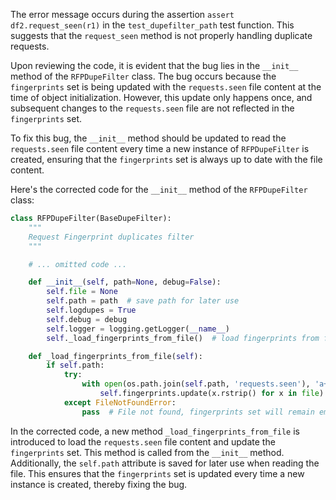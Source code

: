 The error message occurs during the assertion `assert df2.request_seen(r1)` in the `test_dupefilter_path` test function. This suggests that the `request_seen` method is not properly handling duplicate requests.

Upon reviewing the code, it is evident that the bug lies in the `__init__` method of the `RFPDupeFilter` class. The bug occurs because the `fingerprints` set is being updated with the `requests.seen` file content at the time of object initialization. However, this update only happens once, and subsequent changes to the `requests.seen` file are not reflected in the `fingerprints` set.

To fix this bug, the `__init__` method should be updated to read the `requests.seen` file content every time a new instance of `RFPDupeFilter` is created, ensuring that the `fingerprints` set is always up to date with the file content.

Here's the corrected code for the `__init__` method of the `RFPDupeFilter` class:

```python
class RFPDupeFilter(BaseDupeFilter):
    """
    Request Fingerprint duplicates filter
    """

    # ... omitted code ...

    def __init__(self, path=None, debug=False):
        self.file = None
        self.path = path  # save path for later use
        self.logdupes = True
        self.debug = debug
        self.logger = logging.getLogger(__name__)
        self._load_fingerprints_from_file()  # load fingerprints from file

    def _load_fingerprints_from_file(self):
        if self.path:
            try:
                with open(os.path.join(self.path, 'requests.seen'), 'a+') as file:
                    self.fingerprints.update(x.rstrip() for x in file)
            except FileNotFoundError:
                pass  # File not found, fingerprints set will remain empty
```

In the corrected code, a new method `_load_fingerprints_from_file` is introduced to load the `requests.seen` file content and update the `fingerprints` set. This method is called from the `__init__` method. Additionally, the `self.path` attribute is saved for later use when reading the file. This ensures that the `fingerprints` set is updated every time a new instance is created, thereby fixing the bug.